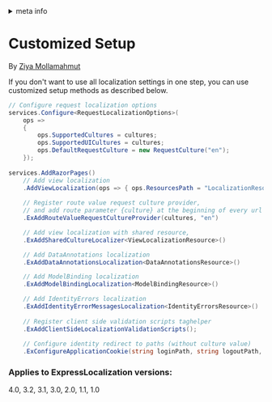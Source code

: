 <!-- meta tags details, will be assigned to meta tags inside header by js -->
<div id="meta-info">
<details><summary>meta info</summary>

> * Title: <i id="md-title">Customized Setup</i>
> * Keywords: <i id="md-keywords">localization, asp.net-core, express-localization, custom, setup</i>
> * Description: <i id="md-description">Learn how use a custom setup of ExpressLocalization.</i>
> * Author: <i id="md-author">Ziya Mollamahmut</i>
> * Date: <i id="md-date">08-Aug-2020</i>
> * Image: <i id="md-image">https://github.com/LazZiya/Docs/raw/master/LazZiya.ExpressLocalization/v4.0/images/lazziya-express-localization-logo.png</i>
> * Image-alt: <i id="md-image-alt">LazZiya.ExpressLocalization Logo</i>
> * Version: <i id="md-version">v4.0</i>

</details>
</div>

# Customized Setup

By [Ziya Mollamahmut](https://github.com/LazZiya)

If you don't want to use all localization settings in one step, you can use customized setup methods as described below.

````csharp
// Configure request localization options
services.Configure<RequestLocalizationOptions>(
    ops =>
    {
        ops.SupportedCultures = cultures;
        ops.SupportedUICultures = cultures;
        ops.DefaultRequestCulture = new RequestCulture("en");
    });
    
services.AddRazorPages()
    // Add view localization
    .AddViewLocalization(ops => { ops.ResourcesPath = "LocalizationResources"; })
    
    // Register route value request culture provider, 
    // and add route parameter {culture} at the beginning of every url
    .ExAddRouteValueRequestCultureProvider(cultures, "en")

    // Add view localization with shared resource, 
    .ExAddSharedCultureLocalizer<ViewLocalizationResource>()

    // Add DataAnnotations localization
    .ExAddDataAnnotationsLocalization<DataAnnotationsResource>()

    // Add ModelBinding localization
    .ExAddModelBindingLocalization<ModelBindingResource>()

    // Add IdentityErrors localization
    .ExAddIdentityErrorMessagesLocalization<IdentityErrorsResource>()
    
    // Register client side validation scripts taghelper 
    .ExAddClientSideLocalizationValidationScripts();
    
    // Configure identity redirect to paths (without culture value)
    .ExConfigureApplicationCookie(string loginPath, string logoutPath, string accessDeniedPath, string defCulture);
````

### Applies to ExpressLocalization versions:
 4.0, 3.2, 3.1, 3.0, 2.0, 1.1, 1.0